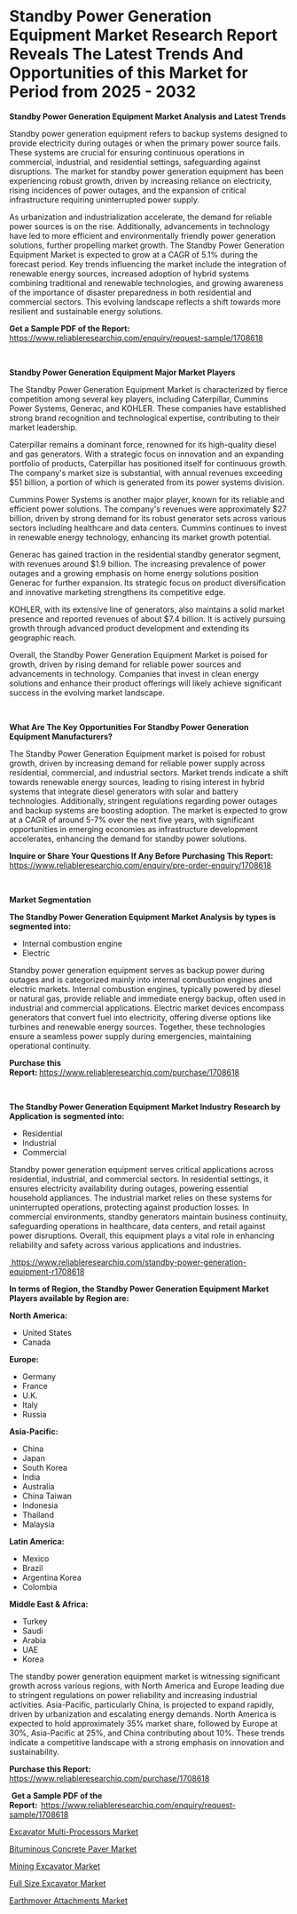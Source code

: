 <p><h1>Standby Power Generation Equipment Market Research Report Reveals The Latest Trends And Opportunities of this Market for Period from 2025 - 2032</h1></p><p><strong>Standby Power Generation Equipment Market Analysis and Latest Trends</strong></p>
<p><p>Standby power generation equipment refers to backup systems designed to provide electricity during outages or when the primary power source fails. These systems are crucial for ensuring continuous operations in commercial, industrial, and residential settings, safeguarding against disruptions. The market for standby power generation equipment has been experiencing robust growth, driven by increasing reliance on electricity, rising incidences of power outages, and the expansion of critical infrastructure requiring uninterrupted power supply.</p><p>As urbanization and industrialization accelerate, the demand for reliable power sources is on the rise. Additionally, advancements in technology have led to more efficient and environmentally friendly power generation solutions, further propelling market growth. The Standby Power Generation Equipment Market is expected to grow at a CAGR of 5.1% during the forecast period. Key trends influencing the market include the integration of renewable energy sources, increased adoption of hybrid systems combining traditional and renewable technologies, and growing awareness of the importance of disaster preparedness in both residential and commercial sectors. This evolving landscape reflects a shift towards more resilient and sustainable energy solutions.</p></p>
<p><strong>Get a Sample PDF of the Report:&nbsp;</strong> <a href="https://www.reliableresearchiq.com/enquiry/request-sample/1708618?utm_campaign=973&utm_medium=2&utm_source=Github&utm_content=ia&utm_term=27032025&utm_id=standby-power-generation-equipment">https://www.reliableresearchiq.com/enquiry/request-sample/1708618</a></p>
<p>&nbsp;</p>
<p><strong>Standby Power Generation Equipment Major Market Players</strong></p>
<p><p>The Standby Power Generation Equipment Market is characterized by fierce competition among several key players, including Caterpillar, Cummins Power Systems, Generac, and KOHLER. These companies have established strong brand recognition and technological expertise, contributing to their market leadership.</p><p>Caterpillar remains a dominant force, renowned for its high-quality diesel and gas generators. With a strategic focus on innovation and an expanding portfolio of products, Caterpillar has positioned itself for continuous growth. The company's market size is substantial, with annual revenues exceeding $51 billion, a portion of which is generated from its power systems division.</p><p>Cummins Power Systems is another major player, known for its reliable and efficient power solutions. The company's revenues were approximately $27 billion, driven by strong demand for its robust generator sets across various sectors including healthcare and data centers. Cummins continues to invest in renewable energy technology, enhancing its market growth potential.</p><p>Generac has gained traction in the residential standby generator segment, with revenues around $1.9 billion. The increasing prevalence of power outages and a growing emphasis on home energy solutions position Generac for further expansion. Its strategic focus on product diversification and innovative marketing strengthens its competitive edge.</p><p>KOHLER, with its extensive line of generators, also maintains a solid market presence and reported revenues of about $7.4 billion. It is actively pursuing growth through advanced product development and extending its geographic reach.</p><p>Overall, the Standby Power Generation Equipment Market is poised for growth, driven by rising demand for reliable power sources and advancements in technology. Companies that invest in clean energy solutions and enhance their product offerings will likely achieve significant success in the evolving market landscape.</p></p>
<p>&nbsp;</p>
<p><strong>What Are The Key Opportunities For Standby Power Generation Equipment Manufacturers?</strong></p>
<p><p>The Standby Power Generation Equipment market is poised for robust growth, driven by increasing demand for reliable power supply across residential, commercial, and industrial sectors. Market trends indicate a shift towards renewable energy sources, leading to rising interest in hybrid systems that integrate diesel generators with solar and battery technologies. Additionally, stringent regulations regarding power outages and backup systems are boosting adoption. The market is expected to grow at a CAGR of around 5-7% over the next five years, with significant opportunities in emerging economies as infrastructure development accelerates, enhancing the demand for standby power solutions.</p></p>
<p><strong>Inquire or Share Your Questions If Any Before Purchasing This Report:</strong> <a href="https://www.reliableresearchiq.com/enquiry/pre-order-enquiry/1708618?utm_campaign=973&utm_medium=2&utm_source=Github&utm_content=ia&utm_term=27032025&utm_id=standby-power-generation-equipment">https://www.reliableresearchiq.com/enquiry/pre-order-enquiry/1708618</a></p>
<p>&nbsp;</p>
<p><strong>Market Segmentation</strong></p>
<p><strong>The Standby Power Generation Equipment Market Analysis by types is segmented into:</strong></p>
<p><ul><li>Internal combustion engine</li><li>Electric</li></ul></p>
<p><p>Standby power generation equipment serves as backup power during outages and is categorized mainly into internal combustion engines and electric markets. Internal combustion engines, typically powered by diesel or natural gas, provide reliable and immediate energy backup, often used in industrial and commercial applications. Electric market devices encompass generators that convert fuel into electricity, offering diverse options like turbines and renewable energy sources. Together, these technologies ensure a seamless power supply during emergencies, maintaining operational continuity.</p></p>
<p><strong>Purchase this Report:&nbsp;</strong><a href="https://www.reliableresearchiq.com/purchase/1708618?utm_campaign=973&utm_medium=2&utm_source=Github&utm_content=ia&utm_term=27032025&utm_id=standby-power-generation-equipment">https://www.reliableresearchiq.com/purchase/1708618</a></p>
<p>&nbsp;</p>
<p><strong>The Standby Power Generation Equipment Market Industry Research by Application is segmented into:</strong></p>
<p><ul><li>Residential</li><li>Industrial</li><li>Commercial</li></ul></p>
<p><p>Standby power generation equipment serves critical applications across residential, industrial, and commercial sectors. In residential settings, it ensures electricity availability during outages, powering essential household appliances. The industrial market relies on these systems for uninterrupted operations, protecting against production losses. In commercial environments, standby generators maintain business continuity, safeguarding operations in healthcare, data centers, and retail against power disruptions. Overall, this equipment plays a vital role in enhancing reliability and safety across various applications and industries.</p></p>
<p><a href="https://www.reliableresearchiq.com/standby-power-generation-equipment-r1708618?utm_campaign=973&utm_medium=2&utm_source=Github&utm_content=ia&utm_term=27032025&utm_id=standby-power-generation-equipment">&nbsp;https://www.reliableresearchiq.com/standby-power-generation-equipment-r1708618</a></p>
<p><strong>In terms of Region, the Standby Power Generation Equipment Market Players available by Region are:</strong></p>
<p>
    <p> <strong> North America: </strong>
        <ul>
            <li>United States</li>
            <li>Canada</li>
        </ul>
        </p> 
    <p> <strong> Europe: </strong>
        <ul>
            <li>Germany</li>
            <li>France</li>
            <li>U.K.</li>
            <li>Italy</li>
            <li>Russia</li>
        </ul>
        </p> 
    <p> <strong> Asia-Pacific: </strong>
        <ul>
            <li>China</li>
            <li>Japan</li>
            <li>South Korea</li>
            <li>India</li>
            <li>Australia</li>
            <li>China Taiwan</li>
            <li>Indonesia</li>
            <li>Thailand</li>
            <li>Malaysia</li>
        </ul>
        </p> 
    <p> <strong> Latin America: </strong>
        <ul>
            <li>Mexico</li>
            <li>Brazil</li>
            <li>Argentina Korea</li>
            <li>Colombia</li>
        </ul>
        </p> 
    <p> <strong> Middle East & Africa: </strong>
        <ul>
            <li>Turkey</li>
            <li>Saudi</li>
            <li>Arabia</li>
            <li>UAE</li>
            <li>Korea</li>
        </ul>
    </p>
    </p>
<p><p>The standby power generation equipment market is witnessing significant growth across various regions, with North America and Europe leading due to stringent regulations on power reliability and increasing industrial activities. Asia-Pacific, particularly China, is projected to expand rapidly, driven by urbanization and escalating energy demands. North America is expected to hold approximately 35% market share, followed by Europe at 30%, Asia-Pacific at 25%, and China contributing about 10%. These trends indicate a competitive landscape with a strong emphasis on innovation and sustainability.</p></p>
<p><strong>Purchase this Report: </strong><a href="https://www.reliableresearchiq.com/purchase/1708618?utm_campaign=973&utm_medium=2&utm_source=Github&utm_content=ia&utm_term=27032025&utm_id=standby-power-generation-equipment">https://www.reliableresearchiq.com/purchase/1708618</a></p>
<p>&nbsp;<strong>Get a Sample PDF of the Report:&nbsp;&nbsp;</strong><a href="https://www.reliableresearchiq.com/enquiry/request-sample/1708618?utm_campaign=973&utm_medium=2&utm_source=Github&utm_content=ia&utm_term=27032025&utm_id=standby-power-generation-equipment">https://www.reliableresearchiq.com/enquiry/request-sample/1708618</a></p>
<p><strong></strong></p>
<p><p><a href="https://github.com/rosalinebhakta48/Market-Research-Report-List-1/blob/main/excavator-multi-processors-market.md?utm_campaign=973&utm_medium=2&utm_source=Github&utm_content=ia&utm_term=27032025&utm_id=standby-power-generation-equipment">Excavator Multi-Processors Market</a></p><p><a href="https://github.com/nkbaroga/Market-Research-Report-List-1/blob/main/bituminous-concrete-paver-market.md?utm_campaign=973&utm_medium=2&utm_source=Github&utm_content=ia&utm_term=27032025&utm_id=standby-power-generation-equipment">Bituminous Concrete Paver Market</a></p><p><a href="https://github.com/darenph8er/Market-Research-Report-List-1/blob/main/mining-excavator-market.md?utm_campaign=973&utm_medium=2&utm_source=Github&utm_content=ia&utm_term=27032025&utm_id=standby-power-generation-equipment">Mining Excavator Market</a></p><p><a href="https://github.com/lateshab69/Market-Research-Report-List-1/blob/main/full-size-excavator-market.md?utm_campaign=973&utm_medium=2&utm_source=Github&utm_content=ia&utm_term=27032025&utm_id=standby-power-generation-equipment">Full Size Excavator Market</a></p><p><a href="https://github.com/hedbomkrahe/Market-Research-Report-List-1/blob/main/earthmover-attachments-market.md?utm_campaign=973&utm_medium=2&utm_source=Github&utm_content=ia&utm_term=27032025&utm_id=standby-power-generation-equipment">Earthmover Attachments Market</a></p></p>